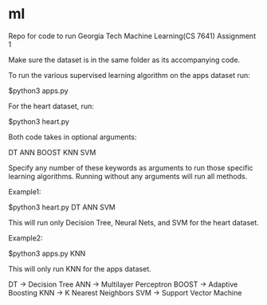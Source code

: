 # ml
Repo for code to run Georgia Tech Machine Learning(CS 7641) Assignment 1

Make sure the dataset is in the same folder as its accompanying code.

To run the various supervised learning algorithm on the apps dataset run:

$python3 apps.py

For the heart dataset, run:

$python3 heart.py

Both code takes in optional arguments:

DT
ANN
BOOST
KNN
SVM

Specify any number of these keywords as arguments to run those specific learning algorithms.
Running without any arguments will run all methods.

Example1:

$python3 heart.py DT ANN SVM

This will run only Decision Tree, Neural Nets, and SVM for the heart dataset.

Example2:

$python3 apps.py KNN

This will only run KNN for the apps dataset.

DT -> Decision Tree
ANN -> Multilayer Perceptron
BOOST -> Adaptive Boosting
KNN -> K Nearest Neighbors
SVM -> Support Vector Machine

